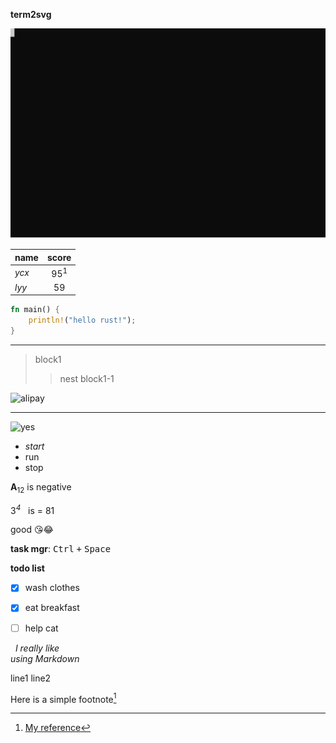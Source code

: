 **term2svg**

![term2svg](/t2s2.svg)

|name|score|
|:---|:---:|
|*ycx*|95<sup>1</sup>|
|*lyy*|59|


```rust
fn main() {
	println!("hello rust!");
}
```

---

> block1
>> nest block1-1

<img src="/wallet.jpg" alt="alipay" width="300" height="300"/>

---

![yes](/wallet.jpg) 

- *start*
- run
- stop

**A**<sub>12</sub> is negative

3<sup>*4*</sup>&nbsp;&nbsp;&nbsp;is = 81

good 😘😂 

**task mgr**: <kbd>Ctrl</kbd>&nbsp;<kbd>+</kbd>&nbsp;<kbd>Space</kbd>

**todo list**
- [x] wash clothes
- [x] eat breakfast
- [ ] help cat


&nbsp;&nbsp;*I really like<br>
using Markdown*

line1
line2

Here is a simple footnote[^1]

[^1]: [My reference](https://www.wikipedia.org)
